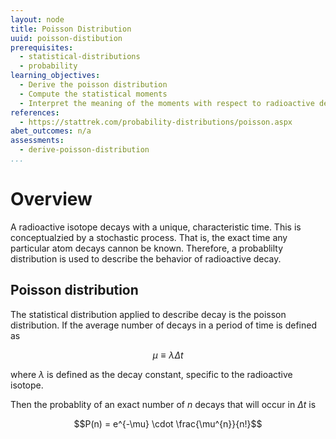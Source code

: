 ```yaml
---
layout: node
title: Poisson Distribution
uuid: poisson-distibution
prerequisites:
  - statistical-distributions
  - probability
learning_objectives:
  - Derive the poisson distribution
  - Compute the statistical moments
  - Interpret the meaning of the moments with respect to radioactive decay
references:
  - https://stattrek.com/probability-distributions/poisson.aspx
abet_outcomes: n/a
assessments: 
  - derive-poisson-distribution 
...
```

# Overview
A radioactive isotope decays with a unique, characteristic time. This is conceptualzied by a stochastic process. That is, the exact time any particular atom decays cannon be known. Therefore, a probablilty distribution is used to describe the behavior of radioactive decay.

## Poisson distribution
The statistical distribution applied to describe decay is the poisson distribution. If the average number of decays in a period of time is defined as 

$$\mu \equiv \lambda \Delta t$$

where $\lambda$ is defined as the decay constant, specific to the radioactive isotope. 

Then the probablity of an exact number of $n$ decays that will occur in $\Delta t$ is

$$P(n) = e^{-\mu} \cdot \frac{\mu^{n}}{n!}$$
